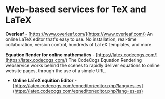 # Web-based services for TeX and LaTeX

**Overleaf** - [https://www.overleaf.com/](https://www.overleaf.com/)
An online LaTeX editor that's easy to use. No installation, real-time collaboration, version control, hundreds of LaTeX templates, and more.

**Equation Render for online mathematics** - [https://latex.codecogs.com/](https://latex.codecogs.com/)
The CodeCogs Equation Rendering webservice works behind the scenes to rapidly deliver equations to online website pages, through the use of a simple URL.
+ **Online LaTeX equition Editor** - [https://latex.codecogs.com/eqneditor/editor.php?lang=es-es](https://latex.codecogs.com/eqneditor/editor.php?lang=es-es)
